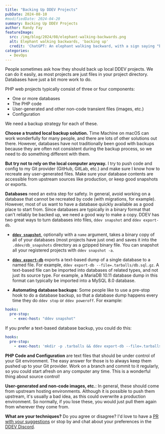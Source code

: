 ```yaml
---
title: "Backing Up DDEV Projects"
pubDate: 2024-08-10
#modifiedDate: 2024-04-20
summary: Backing Up DDEV Projects
author: Randy Fay
featureImage:
  src: /img/blog/2024/08/elephant-walking-backwards.png
  alt: Elephant walking backwards, 'backing up'
  credit: 'ChatGPT: An elephant walking backward, with a sign saying "backing up"'
categories:
  - DevOps
---
```


People sometimes ask how they should back up local DDEV projects. We can do it easily, as most projects are just files in your project directory. Databases have just a bit more work to do.

PHP web projects typically consist of three or four components:

- One or more databases
- The PHP code
- User-generated and other non-code transient files (images, etc.)
- Configuration

We need a backup strategy for each of these.

**Choose a trusted local backup solution.** Time Machine on macOS can work wonderfully for many people, and there are lots of other solutions out there. However, databases have not traditionally been good with backups because they are often not consistent during the backup process, so we need to do something different with them.

**But try not to rely on the local computer anyway.** I try to push code and config to my Git provider (GitHub, GitLab, etc.) and make sure I know how to recreate any user-generated files. Make sure your database contents are accessible from upstream sources like production, or keep good snapshots or exports.

**Databases** need an extra step for safety. In general, avoid working on a database that cannot be recreated by code (with migrations, for example). However, most of us want to have a database quickly available as a good place to start from. Since databases are typically in a binary format that can't reliably be backed up, we need a good way to make a copy. DDEV has two great ways to turn databases into files, `ddev snapshot` and `ddev export-db`.

- **[`ddev snapshot`](https://docs.ddev.com/en/stable/users/usage/cli/#snapshotting-and-restoring-a-database)**, optionally with a `name` argument, takes a binary copy of all of your databases (most projects have just one) and saves it into the `.ddev/db_snapshots` directory as a gzipped binary file. You can snapshot all your registered projects with `ddev snapshot -a`.

- **[`ddev export-db`](https://docs.ddev.com/en/stable/users/usage/commands/#export-db)** exports a text-based dump of a single database to a named file. For example, `ddev export-db --file=.tarballs/db.sql.gz`. A text-based file can be imported into databases of related types, and not just its source type. For example, a MariaDB 10.11 database dump in this format can typically be imported into a MySQL 8.0 database.

- **Automating database backups**: Some people like to use a pre-stop hook to do a database backup, so that a database dump happens every time they do `ddev stop` or `ddev poweroff`. For example:

```yaml
hooks:
  pre-stop:
    - exec-host: "ddev snapshot"
```

If you prefer a text-based database backup, you could do this:

```yaml
hooks:
  pre-stop:
    - exec-host: 'mkdir -p .tarballs && ddev export-db --file=.tarballs/db.$(date +"%Y%m%d%H%M%S").sql.gz'
```

**PHP Code and Configuration** are text files that should be under control of your Git environment. The easy answer for those is to always keep them pushed up to your Git provider. Work on a branch and commit to it regularly, so you could start afresh on any computer any time. This is a wonderful thing about source control!

**User-generated and non-code images, etc.**: In general, these should come from upstream hosting environments. Although it is possible to push them upstream, it's usually a bad idea, as this could overwrite a production environment. So normally, if you lose these, you would just pull them again from wherever they come from.

**What are your techniques?** Do you agree or disagree? I'd love to have a [PR with your suggestions](https://github.com/ddev/ddev.com) or stop by and chat about your preferences in the [DDEV Discord](/s/discord).
